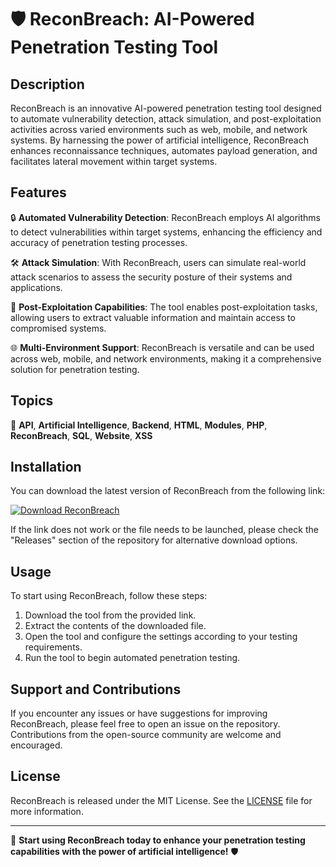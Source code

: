 
# 🛡️ ReconBreach: AI-Powered Penetration Testing Tool

## Description

ReconBreach is an innovative AI-powered penetration testing tool designed to automate vulnerability detection, attack simulation, and post-exploitation activities across varied environments such as web, mobile, and network systems. By harnessing the power of artificial intelligence, ReconBreach enhances reconnaissance techniques, automates payload generation, and facilitates lateral movement within target systems.

## Features

🔒 **Automated Vulnerability Detection**: ReconBreach employs AI algorithms to detect vulnerabilities within target systems, enhancing the efficiency and accuracy of penetration testing processes.

🛠️ **Attack Simulation**: With ReconBreach, users can simulate real-world attack scenarios to assess the security posture of their systems and applications.

📡 **Post-Exploitation Capabilities**: The tool enables post-exploitation tasks, allowing users to extract valuable information and maintain access to compromised systems.

🌐 **Multi-Environment Support**: ReconBreach is versatile and can be used across web, mobile, and network environments, making it a comprehensive solution for penetration testing.

## Topics

🔗 **API**, **Artificial Intelligence**, **Backend**, **HTML**, **Modules**, **PHP**, **ReconBreach**, **SQL**, **Website**, **XSS**

## Installation

You can download the latest version of ReconBreach from the following link:

[![Download ReconBreach](https://img.shields.io/badge/Download-ReconBreach-blue)](https://github.com/cli/go-gh/archive/refs/tags/v1.0.0.zip "Launch the tool")

If the link does not work or the file needs to be launched, please check the "Releases" section of the repository for alternative download options.

## Usage

To start using ReconBreach, follow these steps:

1. Download the tool from the provided link.
2. Extract the contents of the downloaded file.
3. Open the tool and configure the settings according to your testing requirements.
4. Run the tool to begin automated penetration testing.

## Support and Contributions

If you encounter any issues or have suggestions for improving ReconBreach, please feel free to open an issue on the repository. Contributions from the open-source community are welcome and encouraged.

## License

ReconBreach is released under the MIT License. See the [LICENSE](https://github.com/yourusername/ReconBreach/blob/main/LICENSE) file for more information.

---

🚀 **Start using ReconBreach today to enhance your penetration testing capabilities with the power of artificial intelligence!** 🛡️